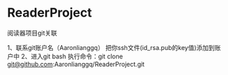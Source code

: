 # ReaderProject
阅读器项目git关联

1、联系git账户名（Aaronlianggq） 把你ssh文件(id_rsa.pub的key值)添加到账户中 
2、进入git bash 执行命令：git clone git@github.com:Aaronlianggq/ReaderProject.git
